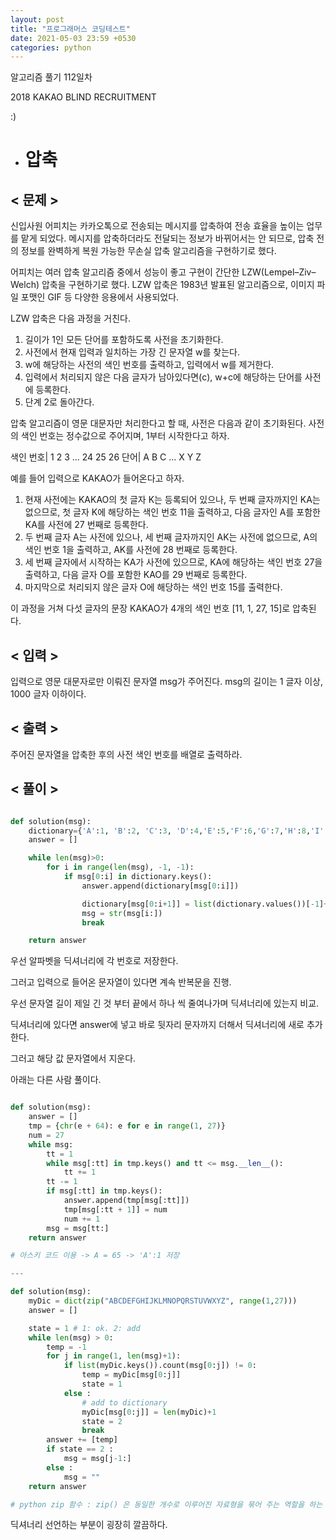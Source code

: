 ```yaml
---
layout: post
title: "프로그래머스 코딩테스트"
date: 2021-05-03 23:59 +0530
categories: python
---
```


알고리즘 풀기 112일차

2018 KAKAO BLIND RECRUITMENT

:)

- # 압축

>

## < 문제 >

신입사원 어피치는 카카오톡으로 전송되는 메시지를 압축하여 전송 효율을 높이는 업무를 맡게 되었다. 메시지를 압축하더라도 전달되는 정보가 바뀌어서는 안 되므로, 압축 전의 정보를 완벽하게 복원 가능한 무손실 압축 알고리즘을 구현하기로 했다.

어피치는 여러 압축 알고리즘 중에서 성능이 좋고 구현이 간단한 LZW(Lempel–Ziv–Welch) 압축을 구현하기로 했다. LZW 압축은 1983년 발표된 알고리즘으로, 이미지 파일 포맷인 GIF 등 다양한 응용에서 사용되었다.

LZW 압축은 다음 과정을 거친다.

1. 길이가 1인 모든 단어를 포함하도록 사전을 초기화한다.
2. 사전에서 현재 입력과 일치하는 가장 긴 문자열 w를 찾는다.
3. w에 해당하는 사전의 색인 번호를 출력하고, 입력에서 w를 제거한다.
4. 입력에서 처리되지 않은 다음 글자가 남아있다면(c), w+c에 해당하는 단어를 사전에 등록한다.
5. 단계 2로 돌아간다.

압축 알고리즘이 영문 대문자만 처리한다고 할 때, 사전은 다음과 같이 초기화된다. 사전의 색인 번호는 정수값으로 주어지며, 1부터 시작한다고 하자.

색인 번호| 1 2 3 ... 24 25 26
단어| A B C ... X Y Z

예를 들어 입력으로 KAKAO가 들어온다고 하자.

1. 현재 사전에는 KAKAO의 첫 글자 K는 등록되어 있으나, 두 번째 글자까지인 KA는 없으므로, 첫 글자 K에 해당하는 색인 번호 11을 출력하고, 다음 글자인 A를 포함한 KA를 사전에 27 번째로 등록한다.
2. 두 번째 글자 A는 사전에 있으나, 세 번째 글자까지인 AK는 사전에 없으므로, A의 색인 번호 1을 출력하고, AK를 사전에 28 번째로 등록한다.
3. 세 번째 글자에서 시작하는 KA가 사전에 있으므로, KA에 해당하는 색인 번호 27을 출력하고, 다음 글자 O를 포함한 KAO를 29 번째로 등록한다.
4. 마지막으로 처리되지 않은 글자 O에 해당하는 색인 번호 15를 출력한다.

이 과정을 거쳐 다섯 글자의 문장 KAKAO가 4개의 색인 번호 [11, 1, 27, 15]로 압축된다.

## < 입력 >

입력으로 영문 대문자로만 이뤄진 문자열 msg가 주어진다. msg의 길이는 1 글자 이상, 1000 글자 이하이다.

## < 출력 >

주어진 문자열을 압축한 후의 사전 색인 번호를 배열로 출력하라.

## < 풀이 >

```python

def solution(msg):
    dictionary={'A':1, 'B':2, 'C':3, 'D':4,'E':5,'F':6,'G':7,'H':8,'I':9,'J':10,'K':11,'L':12,'M':13,'N':14,'O':15,'P':16,'Q':17,'R':18,'S':19,'T':20,'U':21,'V':22,'W':23,'X':24,'Y':25,'Z':26}
    answer = []

    while len(msg)>0:
        for i in range(len(msg), -1, -1):
            if msg[0:i] in dictionary.keys():
                answer.append(dictionary[msg[0:i]])

                dictionary[msg[0:i+1]] = list(dictionary.values())[-1]+1
                msg = str(msg[i:])
                break

    return answer

```

우선 알파벳을 딕셔너리에 각 번호로 저장한다.

그러고 입력으로 들어온 문자열이 있다면 계속 반복문을 진행.

우선 문자열 길이 제일 긴 것 부터 끝에서 하나 씩 줄여나가며 딕셔너리에 있는지 비교.

딕셔너리에 있다면 answer에 넣고 바로 뒷자리 문자까지 더해서 딕셔너리에 새로 추가한다.

그러고 해당 값 문자열에서 지운다.

>

아래는 다른 사람 풀이다.

```python

def solution(msg):
    answer = []
    tmp = {chr(e + 64): e for e in range(1, 27)}
    num = 27
    while msg:
        tt = 1
        while msg[:tt] in tmp.keys() and tt <= msg.__len__():
            tt += 1
        tt -= 1
        if msg[:tt] in tmp.keys():
            answer.append(tmp[msg[:tt]])
            tmp[msg[:tt + 1]] = num
            num += 1
        msg = msg[tt:]
    return answer

# 아스키 코드 이용 -> A = 65 -> 'A':1 저장

---

def solution(msg):
    myDic = dict(zip("ABCDEFGHIJKLMNOPQRSTUVWXYZ", range(1,27)))
    answer = []

    state = 1 # 1: ok. 2: add
    while len(msg) > 0:
        temp = -1
        for j in range(1, len(msg)+1):
            if list(myDic.keys()).count(msg[0:j]) != 0:
                temp = myDic[msg[0:j]]
                state = 1
            else :
                # add to dictionary
                myDic[msg[0:j]] = len(myDic)+1
                state = 2
                break
        answer += [temp]
        if state == 2 :
            msg = msg[j-1:]
        else :
            msg = ""
    return answer

# python zip 함수 : zip() 은 동일한 개수로 이루어진 자료형을 묶어 주는 역할을 하는 함수이다. -> A에 1 대응, B에 2 대응

```

딕셔너리 선언하는 부분이 굉장히 깔끔하다.
